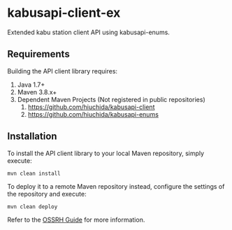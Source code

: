 # kabusapi-client-ex
Extended kabu station client API using kabusapi-enums.

## Requirements

Building the API client library requires:
1. Java 1.7+
2. Maven 3.8.x+
3. Dependent Maven Projects (Not registered in public repositories)
    1. https://github.com/hiuchida/kabusapi-client
    2. https://github.com/hiuchida/kabusapi-enums

## Installation

To install the API client library to your local Maven repository, simply execute:

```shell
mvn clean install
```

To deploy it to a remote Maven repository instead, configure the settings of the repository and execute:

```shell
mvn clean deploy
```

Refer to the [OSSRH Guide](http://central.sonatype.org/pages/ossrh-guide.html) for more information.
